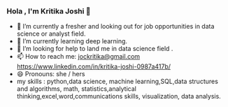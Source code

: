 ### Hola , I'm Kritika Joshi 👋

- 🔭 I’m currently a fresher and looking out for job opportunities in data science or analyst field.
- 🌱 I’m currently learning deep learning.
- 🤔 I’m looking for help to land me in data science field .
- 📫 How to reach me: jockritika@gmail.com  https://www.linkedin.com/in/kritika-joshi-0987a417b/
- 😄 Pronouns: she / hers
- my skills  : python,data science, machine learning,SQL,data structures and algorithms, math, statistics,analytical thinking,excel,word,communications skills, visualization, data analysis.
